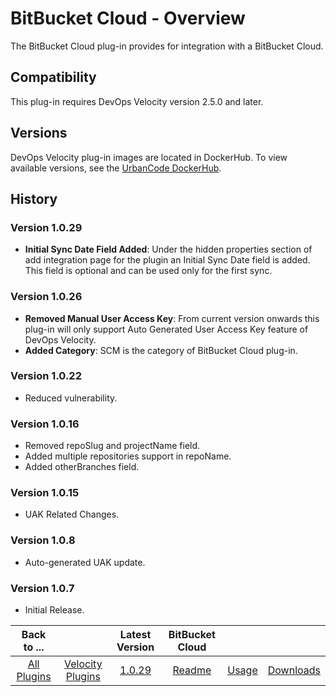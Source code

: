 
# BitBucket Cloud - Overview

The BitBucket Cloud plug-in provides for integration with a BitBucket Cloud.


## Compatibility

This plug-in requires DevOps Velocity version 2.5.0 and later.

## Versions

DevOps Velocity plug-in images are located in DockerHub. To view available versions, see the [UrbanCode
DockerHub](https://hub.docker.com/r/urbancode/ucv-ext-bitbucket-cloud/tags).

## History

### Version 1.0.29

* **Initial Sync Date Field Added**: Under the hidden properties section of add integration page for the plugin an Initial Sync Date field is added. This field is optional and can be used only for the first sync.

### Version 1.0.26

* **Removed Manual User Access Key**: From current version onwards this plug-in will only support Auto Generated User Access Key feature of DevOps Velocity.
* **Added Category**: SCM is the category of BitBucket Cloud plug-in.

### Version 1.0.22

* Reduced vulnerability.

### Version 1.0.16

* Removed repoSlug and projectName field.
* Added multiple repositories support in repoName.
* Added otherBranches field.
    
### Version 1.0.15

* UAK Related Changes.

### Version 1.0.8

* Auto-generated UAK update.

### Version 1.0.7

* Initial Release.

|Back to ...||Latest Version|BitBucket Cloud |||
| :---: | :---: | :---: | :---: | :---: | :---: |
|[All Plugins](../../index.md)|[Velocity Plugins](../README.md)|[1.0.29](https://raw.githubusercontent.com/UrbanCode/IBM-UCV-PLUGINS/main/files/ucv-ext-bitbucket-cloud/ucv-ext-bitbucket-cloud:1.0.29.tar.7z.001)|[Readme](README.md)|[Usage](usage.md)|[Downloads](downloads.md)|
